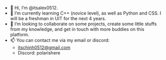 - 👋 Hi, I’m @itsalex0512.
- 🌱 I’m currently learning C++ (novice level), as well as Python and CSS. I will be a freshman in UIT for the next 4 years.
- 💞️ I’m looking to collaborate on some projects, create some little stuffs from my knowledge, and get in touch with more buddies on this platform.
- 📫 You can contact me via my email or discord:
  + itschinh0512@gmail.com
  + Discord: polarishere

<!---
itsalex0512/itsalex0512 is a ✨ special ✨ repository because its `README.md` (this file) appears on your GitHub profile.
You can click the Preview link to take a look at your changes.
--->
